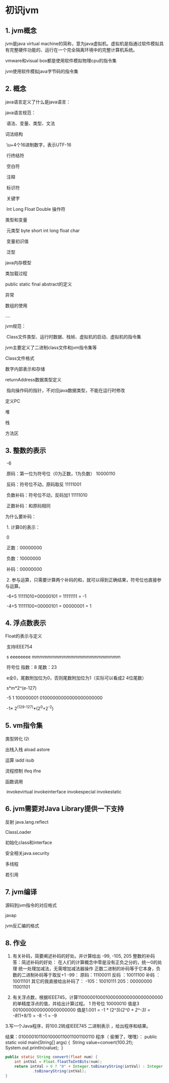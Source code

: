 # 初识jvm

## 1. jvm概念

jvm是java virtual machine的简称，意为java虚拟机。虚拟机是指通过软件模拟具有完整硬件功能的、运行在一个完全隔离环境中的完整计算机系统。

vmware和visual box都是使用软件模拟物理cpu的指令集

jvm使用软件模拟java字节码的指令集

## 2. 概念

java语言定义了什么是java语言：

java语言规范：

​	语法、变量、类型、文法

词法结构

​	\u+4个16进制数字，表示UTF-16

​	行终结符

​	空白符

​	注释

​	标识符

​	关键字

​	Int Long Float Double 操作符

类型和变量

​	元类型 byte short int long float char

​	变量初识值

​	泛型

java内存模型

类加载过程

public static final abstract的定义

异常

数组的使用

....





jvm规范：

​	Class文件类型、运行时数据、栈帧、虚拟机的启动、虚拟机的指令集

jvm主要定义了二进制class文件和jvm指令集等

Class文件格式

数字内部表示和存储

returnAddress数据类型定义

​	指向操作码的指针，不对应java数据类型，不能在运行时修改

定义PC

堆

栈

方法区



## 3. 整数的表示  

​	-6

​	原码：第一位为符号位（0为正数，1为负数） 10000110

​	反码：符号位不动，原码取反 	11111001

​	负数补码：符号位不动，反码加1	11111010

​	正数补码：和原码相同



为什么要补码：

​	1. 计算0的表示：

​		0

​	正数：00000000

​	负数：10000000

​	补码：00000000

​	2. 参与运算，只需要计算两个补码的和，就可以得到正确结果，符号位也直接参与运算。

​	-6+5   11111010+00000101 = 11111111 = -1

​	-4+5   11111100+00000101 = 00000001 = 1

 

## 4. 浮点数表示

Float的表示与定义

​	支持IEEE754

​	s	 eeeeeeee 	mmmmmmmmmmmmmmmmmmmmmmm

​	符号位  指数：8			尾数：23

​	e全0，尾数附加位为0，否则尾数附加位为1（实际可以看成2 4位尾数）

​	s\*m\*2^(e-127)

​	-5        1  100000001 01000000000000000000000

​		-1\* 2<sup>(129-127)</sup>\*(2<sup>0</sup>+2<sup>-2</sup>)

## 5. vm指令集

类型转化 I2i

出栈入栈 aload astore

运算	iadd isub

流程控制 ifeq ifne

函数调用

​	invokevirtual invokeinterface invokespecial invokestatic

## 6. jvm需要对Java Library提供一下支持

反射	java.lang.reflect

ClassLoader

初始化class和interface

安全相关java.security

多线程

若引用

## 7. jvm编译

源码到jvm指令的对应格式

javap

jvm反汇编的格式



## 8. 作业

1. 有关补码，简要阐述补码的好处。并计算给出 -99, -105, 205 整数的补码
  答：简述补码的好处：
  在人们的计算概念中零是没有正负之分的，统一0的处理
  统一处理加减法，无需增加减法器操作
  正数二进制的补码等于它本身，负数的二进制补码等于取反+1
  -99：
  原码：11100011
  反码  ：10011100
  补码  ：10011101
  其它的我直接给出补码了：
  -105：10010111
  205：00000000 11001101

2. 有关浮点数，根据IEEE745，计算11000001000100000000000000000000的单精度浮点的值，并给出计算过程。
  1 符号位      10000010 值是3       00100000000000000000000  值是1.001 
  = -1 * (2^3)*(2^0 + 2^-3)
  = -8*(1+8/1)
  = -8 -1
  = -9

3.写一个Java程序，将100.2转成IEEE745 二进制表示 ，给出程序和结果。

结果：01000010110010000110011001100110
程序（ 偷懒了，嘿嘿）：
public static void main(String[] args) {
​		String value=convert(100.2f);
​		System.out.println(value);
​	}

```java
public static String convert(float num) {
	int intVal = Float.floatToIntBits(num);
	return intVal > 0 ? "0" + Integer.toBinaryString(intVal) : Integer
			.toBinaryString(intVal);
}
```
